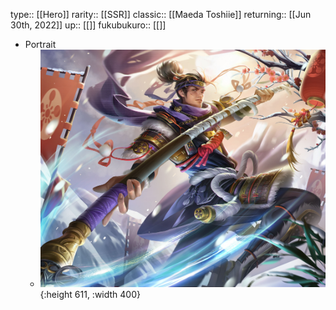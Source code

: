 type:: [[Hero]]
rarity:: [[SSR]]
classic:: [[Maeda Toshiie]]
returning:: [[Jun 30th, 2022]] 
up:: [[]]
fukubukuro:: [[]]

- Portrait
	- ![limited hero (2).jpg](../assets/limited_hero_(2)_1657008973449_0.jpg){:height 611, :width 400}